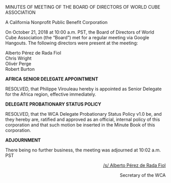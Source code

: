 <div class="text-center">
MINUTES OF MEETING OF THE BOARD OF DIRECTORS OF WORLD CUBE ASSOCIATION

A California Nonprofit Public Benefit Corporation
</div>

On October 21, 2018 at 10:00 a.m. PST, the Board of Directors of World Cube Association (the “Board”) met for a regular meeting via Google Hangouts. The following directors were present at the meeting:

<div class="text-center">
Alberto Pérez de Rada Fiol <br>
Chris Wright <br>
Olivér Perge <br>
Robert Burton <br>
</div>

<b class="text-center">AFRICA SENIOR DELEGATE APPOINTMENT</b>

RESOLVED, that Philippe Virouleau hereby is appointed as Senior Delegate for the Africa region, effective immediately.

<b class="text-center">DELEGATE PROBATIONARY STATUS POLICY</b>

RESOLVED, that the WCA Delegate Probationary Status Policy v1.0 be, and they hereby are, ratified and approved as an official, internal policy of this corporation and that such motion be inserted in the Minute Book of this corporation.

<b class="text-center">ADJOURNMENT</b>

There being no further business, the meeting was adjourned at 10:02 a.m. PST

<div style="text-align: right;">
<span style="text-decoration: underline;">/s/ Alberto Pérez de Rada Fiol</span>

Secretary of the WCA
</div>
